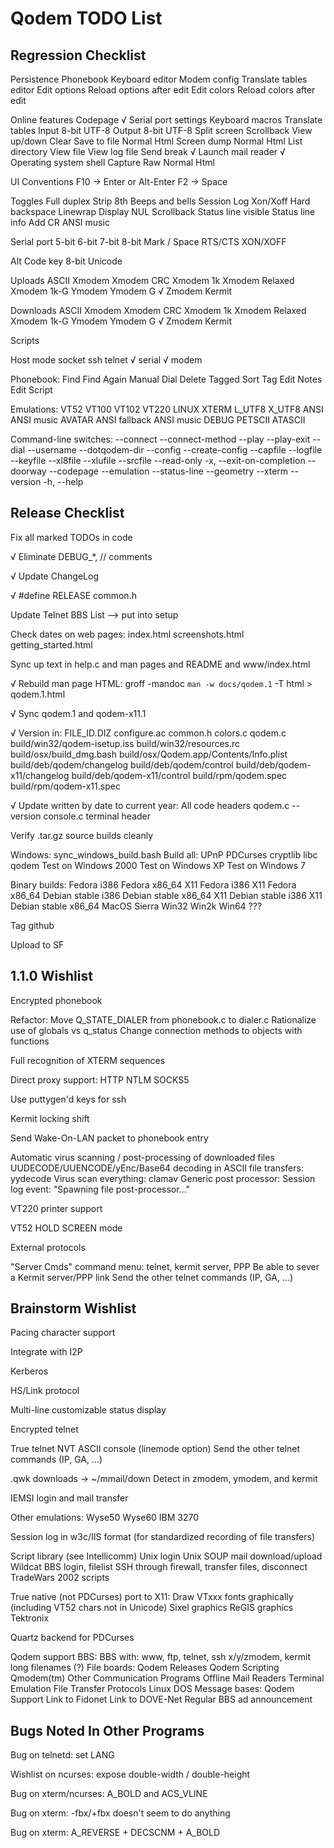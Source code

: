 Qodem TODO List
===============



Regression Checklist
--------------------

  Persistence
    Phonebook
    Keyboard editor
    Modem config
    Translate tables editor
    Edit options
      Reload options after edit
    Edit colors
      Reload colors after edit

  Online features
    Codepage
√   Serial port settings
    Keyboard macros
    Translate tables
      Input
        8-bit
        UTF-8
      Output
        8-bit
        UTF-8
    Split screen
    Scrollback
      View up/down
      Clear
      Save to file
        Normal
        Html
    Screen dump
      Normal
      Html
    List directory
    View file
    View log file
    Send break
√   Launch mail reader
√   Operating system shell
    Capture
      Raw
      Normal
      Html

  UI Conventions
    F10 -> Enter or Alt-Enter
    F2 -> Space

  Toggles
    Full duplex
    Strip 8th
    Beeps and bells
    Session Log
    Xon/Xoff
    Hard backspace
    Linewrap
    Display NUL
    Scrollback
    Status line visible
    Status line info
    Add CR
    ANSI music

  Serial port
    5-bit
    6-bit
    7-bit
    8-bit
    Mark / Space
    RTS/CTS
    XON/XOFF

  Alt Code key
    8-bit
    Unicode

  Uploads
    ASCII
    Xmodem
    Xmodem CRC
    Xmodem 1k
    Xmodem Relaxed
    Xmodem 1k-G
    Ymodem
    Ymodem G
√   Zmodem
    Kermit

  Downloads
    ASCII
    Xmodem
    Xmodem CRC
    Xmodem 1k
    Xmodem Relaxed
    Xmodem 1k-G
    Ymodem
    Ymodem G
√   Zmodem
    Kermit

  Scripts

  Host mode
    socket
    ssh
    telnet
√   serial
√   modem

  Phonebook:
    Find
    Find Again
    Manual Dial
    Delete Tagged
    Sort
    Tag
    Edit Notes
    Edit Script

  Emulations:
    VT52
    VT100
    VT102
    VT220
    LINUX
    XTERM
    L_UTF8
    X_UTF8
    ANSI
      ANSI music
    AVATAR
      ANSI fallback
        ANSI music
    DEBUG
    PETSCII
    ATASCII

  Command-line switches:
    --connect
    --connect-method
    --play
    --play-exit
    --dial
    --username
    --dotqodem-dir
    --config
    --create-config
    --capfile
    --logfile
    --keyfile
    --xl8file
    --xlufile
    --srcfile
    --read-only
    -x, --exit-on-completion
    --doorway
    --codepage
    --emulation
    --status-line
    --geometry
    --xterm
    --version
    -h, --help



Release Checklist
-----------------

Fix all marked TODOs in code

√ Eliminate DEBUG_*, // comments

√ Update ChangeLog

√ #define RELEASE common.h

Update Telnet BBS List --> put into setup

Check dates on web pages:
    index.html screenshots.html getting_started.html

Sync up text in help.c and man pages and README and www/index.html

√ Rebuild man page HTML:
    groff -mandoc `man -w docs/qodem.1` -T html > qodem.1.html

√ Sync qodem.1 and qodem-x11.1

√ Version in:
    FILE_ID.DIZ
    configure.ac
    common.h
    colors.c
    qodem.c
    build/win32/qodem-isetup.iss
    build/win32/resources.rc
    build/osx/build_dmg.bash
    build/osx/Qodem.app/Contents/Info.plist
    build/deb/qodem/changelog
    build/deb/qodem/control
    build/deb/qodem-x11/changelog
    build/deb/qodem-x11/control
    build/rpm/qodem.spec
    build/rpm/qodem-x11.spec

√ Update written by date to current year:
    All code headers
    qodem.c --version
    console.c terminal header

Verify .tar.gz source builds cleanly

Windows:
    sync_windows_build.bash
    Build all:
        UPnP
        PDCurses
        cryptlib
        libc
        qodem
    Test on Windows 2000
    Test on Windows XP
    Test on Windows 7

Binary builds:
    Fedora i386
    Fedora x86_64
    X11 Fedora i386
    X11 Fedora x86_64
    Debian stable i386
    Debian stable x86_64
    X11 Debian stable i386
    X11 Debian stable x86_64
    MacOS Sierra
    Win32 Win2k
    Win64 ???

Tag github

Upload to SF



1.1.0 Wishlist
--------------

Encrypted phonebook

Refactor:
  Move Q_STATE_DIALER from phonebook.c to dialer.c
  Rationalize use of globals vs q_status
  Change connection methods to objects with functions

Full recognition of XTERM sequences

Direct proxy support:
  HTTP
    NTLM
  SOCKS5

Use puttygen'd keys for ssh

Kermit locking shift

Send Wake-On-LAN packet to phonebook entry

Automatic virus scanning / post-processing of downloaded files
  UUDECODE/UUENCODE/yEnc/Base64 decoding in ASCII file transfers:
    yydecode
  Virus scan everything:
    clamav
  Generic post processor:
    Session log event: "Spawning file post-processor..."

VT220 printer support

VT52 HOLD SCREEN mode

External protocols

"Server Cmds" command menu: telnet, kermit server, PPP
  Be able to sever a Kermit server/PPP link
  Send the other telnet commands (IP, GA, ...)



Brainstorm Wishlist
-------------------

Pacing character support

Integrate with I2P

Kerberos

HS/Link protocol

Multi-line customizable status display

Encrypted telnet

True telnet NVT ASCII console (linemode option)
  Send the other telnet commands (IP, GA, ...)

.qwk downloads -> ~/mmail/down
  Detect in zmodem, ymodem, and kermit

IEMSI login and mail transfer

Other emulations:
  Wyse50
  Wyse60
  IBM 3270

Session log in w3c/IIS format (for standardized recording of file transfers)

Script library (see Intellicomm)
  Unix login
  Unix SOUP mail download/upload
  Wildcat BBS login, filelist
  SSH through firewall, transfer files, disconnect
  TradeWars 2002 scripts

True native (not PDCurses) port to X11:
  Draw VTxxx fonts graphically (including VT52 chars not in Unicode)
  Sixel graphics
  ReGIS graphics
  Tektronix

Quartz backend for PDCurses


Qodem support BBS:
  BBS with:
    www, ftp, telnet, ssh
    x/y/zmodem, kermit
    long filenames (?)
  File boards:
    Qodem Releases
    Qodem Scripting
    Qmodem(tm)
    Other Communication Programs
    Offline Mail Readers
    Terminal Emulation
    File Transfer Protocols
    Linux
    DOS
  Message bases:
    Qodem Support
  Link to Fidonet
  Link to DOVE-Net
  Regular BBS ad announcement




Bugs Noted In Other Programs
----------------------------

Bug on telnetd: set LANG

Wishlist on ncurses: expose double-width / double-height

Bug on xterm/ncurses: A_BOLD and ACS_VLINE

Bug on xterm: -fbx/+fbx doesn't seem to do anything

Bug on xterm: A_REVERSE + DECSCNM + A_BOLD
